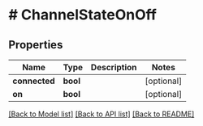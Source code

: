 # # ChannelStateOnOff

## Properties

Name | Type | Description | Notes
------------ | ------------- | ------------- | -------------
**connected** | **bool** |  | [optional]
**on** | **bool** |  | [optional]

[[Back to Model list]](../../README.md#models) [[Back to API list]](../../README.md#endpoints) [[Back to README]](../../README.md)
